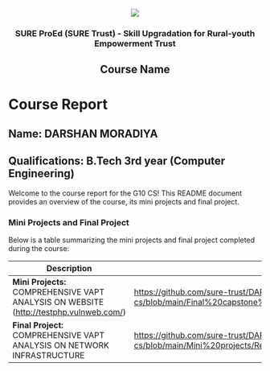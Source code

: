  <!-- PROJECT LOGO -->
<br />

<div align="center">
   <img src='https://user-images.githubusercontent.com/73131499/166115643-d3187f47-d38f-41b2-ae42-5ecbbc60de14.png' />


<h3 align="center">SURE ProEd (SURE Trust) - Skill Upgradation for Rural-youth Empowerment Trust</h3>
  <h2> Course Name </h2>
</div>

# Course Report

## Name: DARSHAN MORADIYA

## Qualifications: B.Tech 3rd year (Computer Engineering)

Welcome to the course report for the G10 CS! This README document provides an overview of the course, its mini projects and final project.

### Mini Projects and Final Project

Below is a table summarizing the mini projects and final project completed during the course:

| Description                               | Link                                    |
|-------------------------------------------|-----------------------------------------|
| **Mini Projects:** COMPREHENSIVE VAPT ANALYSIS ON WEBSITE (http://testphp.vulnweb.com/)     | https://github.com/sure-trust/DARSHAN-MANISHBHAI-MORADIYA-g10-cs/blob/main/Final%20capstone%20project/Network%20VAPT%20REPORT.docx                         |
| **Final Project:** COMPREHENSIVE VAPT ANALYSIS ON NETWORK INFRASTRUCTURE    | https://github.com/sure-trust/DARSHAN-MANISHBHAI-MORADIYA-g10-cs/blob/main/Mini%20projects/Report%20for%20WEB(Darshan).docx                        |
